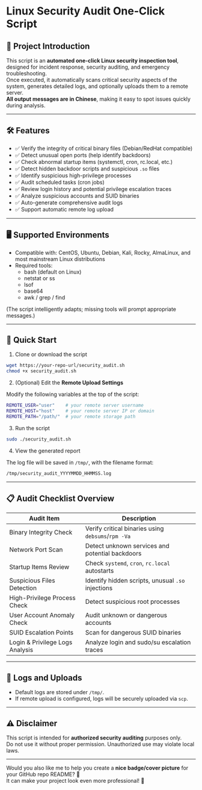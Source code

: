 # Linux Security Audit One-Click Script 

## 📌 Project Introduction

This script is an **automated one-click Linux security inspection tool**, designed for incident response, security auditing, and emergency troubleshooting.  
Once executed, it automatically scans critical security aspects of the system, generates detailed logs, and optionally uploads them to a remote server.  
**All output messages are in Chinese**, making it easy to spot issues quickly during analysis.

---

## 🛠️ Features

- ✅ Verify the integrity of critical binary files (Debian/RedHat compatible)
- ✅ Detect unusual open ports (help identify backdoors)
- ✅ Check abnormal startup items (systemctl, cron, rc.local, etc.)
- ✅ Detect hidden backdoor scripts and suspicious `.so` files
- ✅ Identify suspicious high-privilege processes
- ✅ Audit scheduled tasks (cron jobs)
- ✅ Review login history and potential privilege escalation traces
- ✅ Analyze suspicious accounts and SUID binaries
- ✅ Auto-generate comprehensive audit logs
- ✅ Support automatic remote log upload

---

## 🖥️ Supported Environments

- Compatible with: CentOS, Ubuntu, Debian, Kali, Rocky, AlmaLinux, and most mainstream Linux distributions
- Required tools:
  - bash (default on Linux)
  - netstat or ss
  - lsof
  - base64
  - awk / grep / find

(The script intelligently adapts; missing tools will prompt appropriate messages.)

---

## 🚀 Quick Start

1. Clone or download the script

```bash
wget https://your-repo-url/security_audit.sh
chmod +x security_audit.sh
```

2. (Optional) Edit the **Remote Upload Settings**

Modify the following variables at the top of the script:

```bash
REMOTE_USER="user"    # your remote server username
REMOTE_HOST="host"    # your remote server IP or domain
REMOTE_PATH="/path/"  # your remote storage path
```

3. Run the script

```bash
sudo ./security_audit.sh
```

4. View the generated report

The log file will be saved in `/tmp/`, with the filename format:

```bash
/tmp/security_audit_YYYYMMDD_HHMMSS.log
```

---

## 📋 Audit Checklist Overview

| Audit Item               | Description                                      |
|---------------------------|--------------------------------------------------|
| Binary Integrity Check    | Verify critical binaries using `debsums`/`rpm -Va` |
| Network Port Scan         | Detect unknown services and potential backdoors  |
| Startup Items Review      | Check `systemd`, `cron`, `rc.local` autostarts    |
| Suspicious Files Detection| Identify hidden scripts, unusual `.so` injections |
| High-Privilege Process Check | Detect suspicious root processes              |
| User Account Anomaly Check| Audit unknown or dangerous accounts              |
| SUID Escalation Points     | Scan for dangerous SUID binaries                 |
| Login & Privilege Logs Analysis | Analyze login and sudo/su escalation traces |

---

## 📂 Logs and Uploads

- Default logs are stored under `/tmp/`.
- If remote upload is configured, logs will be securely uploaded via `scp`.

---

## ⚠️ Disclaimer

This script is intended for **authorized security auditing** purposes only.  
Do not use it without proper permission. Unauthorized use may violate local laws.

---

Would you also like me to help you create a **nice badge/cover picture** for your GitHub repo README? 🚀  
It can make your project look even more professional! 🎨
